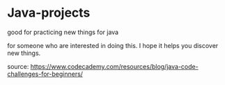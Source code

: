 # Java-projects
good for practicing new things for java

for someone who are interested in doing this. I hope it helps you discover new things.

source: https://www.codecademy.com/resources/blog/java-code-challenges-for-beginners/
